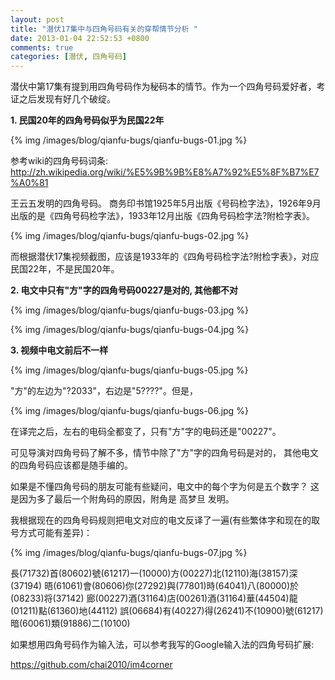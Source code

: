 ```yaml
---
layout: post
title: "潜伏17集中与四角号码有关的穿帮情节分析 "
date: 2013-01-04 22:52:53 +0800
comments: true
categories: [潜伏, 四角号码]
---
```


潜伏中第17集有提到用四角号码作为秘码本的情节。作为一个四角号码爱好者，考证之后发现有好几个破绽。

**1. 民国20年的四角号码似乎为民国22年**

{% img /images/blog/qianfu-bugs/qianfu-bugs-01.jpg %}

参考wiki的四角号码词条: http://zh.wikipedia.org/wiki/%E5%9B%9B%E8%A7%92%E5%8F%B7%E7%A0%81

王云五发明的四角号码。
商务印书馆1925年5月出版《号码检字法》，1926年9月出版的是《四角号码检字法》，1933年12月出版《四角号码检字法?附检字表》。

{% img /images/blog/qianfu-bugs/qianfu-bugs-02.jpg %}

而根据潜伏17集视频截图，应该是1933年的《四角号码检字法?附检字表》，对应民国22年，不是民国20年。

**2. 电文中只有"方"字的四角号码00227是对的, 其他都不对**

{% img /images/blog/qianfu-bugs/qianfu-bugs-03.jpg %}

{% img /images/blog/qianfu-bugs/qianfu-bugs-04.jpg %}

**3. 视频中电文前后不一样**

{% img /images/blog/qianfu-bugs/qianfu-bugs-05.jpg %}

"方"的左边为"?2033"，右边是"5????"。但是，

{% img /images/blog/qianfu-bugs/qianfu-bugs-06.jpg %}

在译完之后，左右的电码全都变了，只有"方"字的电码还是"00227"。

可见导演对四角号码了解不多，情节中除了"方"字的四角号码是对的，
其他电文的四角号码应该都是随手编的。

如果是不懂四角号码的朋友可能有些疑问，电文中的每个字为何是五个数字？
这是因为多了最后一个附角码的原因，附角是 高梦旦 发明。

我根据现在的四角号码规则把电文对应的电文反译了一遍(有些繁体字和现在的取号方式可能有差异)：

{% img /images/blog/qianfu-bugs/qianfu-bugs-07.jpg %}

長(71732)首(80602)號(61217)一(10000)方(00227)北(12110)海(38157)深(37194)
晤(61061)會(80606)你(27292)與(77801)時(64041)八(80000)於(08233)将(37142)
廊(00227)酒(31164)店(00261)酒(31164)華(44504)龍(01211)點(61360)地(44112)
誤(06684)有(40227)得(26241)不(10900)號(61217)暗(60061)類(91886)二(10100)


如果想用四角号码作为输入法，可以参考我写的Google输入法的四角号码扩展:

https://github.com/chai2010/im4corner


